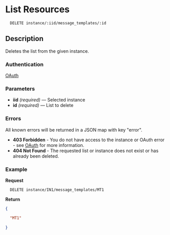 # List Resources

```
  DELETE instance/:iid/message_templates/:id
```

## Description

Deletes the list from the given instance.

### Authentication

[OAuth](https://github.com/userevents/charon)

### Parameters

- **iid** _(required)_ — Selected instance
- **id** _(required)_ — List to delete

### Errors

All known errors will be returned in a JSON map with key "error".

- **403 Forbidden** - You do not have access to the instance or OAuth error - see [OAuth](https://github.com/userevents/charon) for more information.
- **404 Not Found** - The requested list or instance does not exist or has already been deleted.

### Example

**Request**

```
  DELETE instance/IN1/message_templates/MT1
```

**Return**

```json
{

  "MT1"
  
}
```
